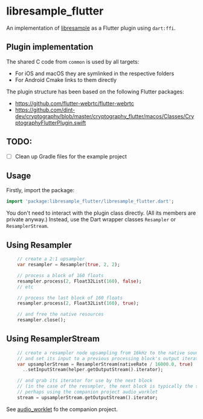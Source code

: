# libresample_flutter

An implementation of [libresample](https://github.com/minorninth/libresample)
as a Flutter plugin using `dart:ffi`.

## Plugin implementation

The shared C code from `common` is used by all targets:
- For iOS and macOS they are symlinked in the respective folders
- For Android Cmake links to them directly

The plugin structure has been based on the following Flutter packages:
- https://github.com/flutter-webrtc/flutter-webrtc
- https://github.com/dint-dev/cryptography/blob/master/cryptography_flutter/macos/Classes/CryptographyFlutterPlugin.swift

## TODO:

- [ ] Clean up Gradle files for the example project

## Usage

Firstly, import the package:

```dart
import 'package:libresample_flutter/libresample_flutter.dart';
```

You don't need to interact with the plugin class directly.
(All its members are private anyway.) Instead, use the Dart wrapper classes
`Resampler` or `ResamplerStream`.

## Using Resampler

```dart
    // create a 2:1 upsampler
    var resampler = Resampler(true, 2, 2);

    // process a block of 160 floats
    resampler.process(2, Float32List(160), false);
    // etc

    // process the last block of 160 floats
    resampler.process(2, Float32List(160), true);

    // and free the native resources 
    resampler.close();
```

## Using ResamplerStream

```dart
    // create a resampler node upsampling from 16kHz to the native sound card rate
    // and set its input to a previous processing block's output iterator
    var upsamplerStream = ResamplerStream(nativeRate / 16000.0, true)
      ..setInputStream(helper.getOutputStream().iterator);

    // and grab its iterator for use by the next block
    // (in the case of the ressmpler, the next block is typically the sound card,
    // perhaps using the companion project audio_worklet
    stream = upsamplerStream.getOutputStream().iterator;
```
See [audio_worklet](https://github.com/richardheap/audio_worklet) fo
the companion project.
